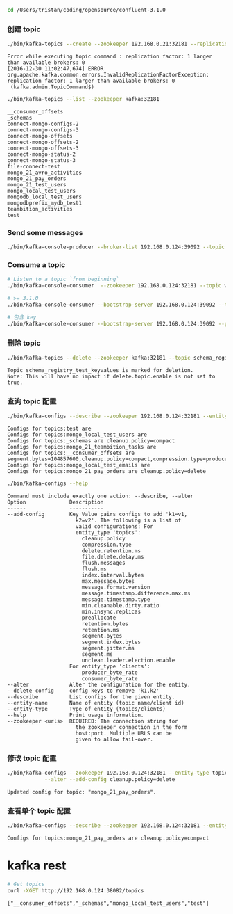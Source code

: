 

```bash
cd /Users/tristan/coding/opensource/confluent-3.1.0
```

    

### 创建 topic


```bash
./bin/kafka-topics --create --zookeeper 192.168.0.21:32181 --replication-factor 1 --partitions 1 --topic test
```

    Error while executing topic command : replication factor: 1 larger than available brokers: 0
    [2016-12-30 11:02:47,674] ERROR org.apache.kafka.common.errors.InvalidReplicationFactorException: replication factor: 1 larger than available brokers: 0
     (kafka.admin.TopicCommand$)



```bash
./bin/kafka-topics --list --zookeeper kafka:32181
```

    __consumer_offsets
    _schemas
    connect-mongo-configs-2
    connect-mongo-configs-3
    connect-mongo-offsets
    connect-mongo-offsets-2
    connect-mongo-offsets-3
    connect-mongo-status-2
    connect-mongo-status-3
    file-connect-test
    mongo_21_avro_activities
    mongo_21_pay_orders
    mongo_21_test_users
    mongo_local_test_users
    mongodb_local_test_users
    mongodbprefix_mydb_test1
    teambition_activities
    test


### Send some messages


```bash
./bin/kafka-console-producer --broker-list 192.168.0.124:39092 --topic test
```

    

### Consume a topic


```bash
# Listen to a topic `from beginning`
./bin/kafka-console-consumer  --zookeeper 192.168.0.124:32181 --topic wikipedia-raw --from-beginning

# >= 3.1.0
./bin/kafka-console-consumer --bootstrap-server 192.168.0.124:39092 --topic test --from-beginning

# 包含 key
./bin/kafka-console-consumer --bootstrap-server 192.168.0.124:39092 --property print.key=true --topic test --from-beginning
```

### 删除 topic


```bash
./bin/kafka-topics --delete --zookeeper kafka:32181 --topic schema_registry_test_keyvalues
```

    Topic schema_registry_test_keyvalues is marked for deletion.
    Note: This will have no impact if delete.topic.enable is not set to true.


### 查询 topic 配置


```bash
./bin/kafka-configs --describe --zookeeper 192.168.0.124:32181 --entity-type topics
```

    Configs for topics:test are 
    Configs for topics:mongo_local_test_users are 
    Configs for topics:_schemas are cleanup.policy=compact
    Configs for topics:mongo_21_teambition_tasks are 
    Configs for topics:__consumer_offsets are segment.bytes=104857600,cleanup.policy=compact,compression.type=producer
    Configs for topics:mongo_local_test_emails are 
    Configs for topics:mongo_21_pay_orders are cleanup.policy=delete



```bash
./bin/kafka-configs --help
```

    Command must include exactly one action: --describe, --alter
    Option              Description                            
    ------              -----------                            
    --add-config        Key Value pairs configs to add 'k1=v1, 
                          k2=v2'. The following is a list of   
                          valid configurations: For            
                          entity_type 'topics':                
                        	cleanup.policy                        
                        	compression.type                      
                        	delete.retention.ms                   
                        	file.delete.delay.ms                  
                        	flush.messages                        
                        	flush.ms                              
                        	index.interval.bytes                  
                        	max.message.bytes                     
                        	message.format.version                
                        	message.timestamp.difference.max.ms   
                        	message.timestamp.type                
                        	min.cleanable.dirty.ratio             
                        	min.insync.replicas                   
                        	preallocate                           
                        	retention.bytes                       
                        	retention.ms                          
                        	segment.bytes                         
                        	segment.index.bytes                   
                        	segment.jitter.ms                     
                        	segment.ms                            
                        	unclean.leader.election.enable        
                        For entity_type 'clients':             
                        	producer_byte_rate                    
                        	consumer_byte_rate                    
    --alter             Alter the configuration for the entity.
    --delete-config     config keys to remove 'k1,k2'          
    --describe          List configs for the given entity.     
    --entity-name       Name of entity (topic name/client id)  
    --entity-type       Type of entity (topics/clients)        
    --help              Print usage information.               
    --zookeeper <urls>  REQUIRED: The connection string for    
                          the zookeeper connection in the form 
                          host:port. Multiple URLS can be      
                          given to allow fail-over.            


### 修改 topic 配置


```bash
./bin/kafka-configs --zookeeper 192.168.0.124:32181 --entity-type topics --entity-name mongo_21_pay_orders \
            --alter --add-config cleanup.policy=delete
```

    Updated config for topic: "mongo_21_pay_orders".


### 查看单个 topic 配置


```bash
./bin/kafka-configs --describe --zookeeper 192.168.0.124:32181 --entity-type topics --entity-name mongo_21_pay_orders
```

    Configs for topics:mongo_21_pay_orders are cleanup.policy=compact


# kafka rest


```bash
# Get topics
curl -XGET http://192.168.0.124:38082/topics
```

    ["__consumer_offsets","_schemas","mongo_local_test_users","test"]
